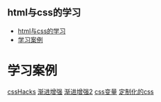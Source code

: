html与css的学习
-------

<!-- toc orderedList:0 depthFrom:1 depthTo:6 -->

  * [html与css的学习](#html与css的学习)
* [学习案例](#学习案例)

<!-- tocstop -->

# 学习案例
[cssHacks](https://css-tricks.com/the-checkbox-hack/)
[渐进增强](https://justmarkup.com/log/2017/02/css-and-progressive-enhancement/)
[渐进增强2](https://hacks.mozilla.org/2016/08/using-feature-queries-in-css/)
[css变量](https://drafts.csswg.org/css-variables/#example-a4134550)
[定制化的css](https://justmarkup.com/log/2016/02/theme-changer-with-css-custom-properties/)

